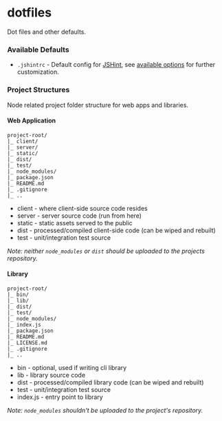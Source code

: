 dotfiles
========

Dot files and other defaults.

### Available Defaults

* `.jshintrc` - Default config for [JSHint][jshint], see [available options][jshint-options] for further customization.

### Project Structures

Node related project folder structure for web apps and libraries.

#### Web Application

```
project-root/
|_ client/
|_ server/
|_ static/
|_ dist/
|_ test/
|_ node_modules/
|_ package.json
|_ README.md
|_ .gitignore
|_ ..
```

* client - where client-side source code resides
* server - server source code (run from here)
* static - static assets served to the public
* dist - processed/compiled client-side code (can be wiped and rebuilt)
* test - unit/integration test source

_Note: neither `node_modules` or `dist` should be uploaded to the projects repository._

#### Library

```
project-root/
|_ bin/
|_ lib/
|_ dist/
|_ test/
|_ node_modules/
|_ index.js
|_ package.json
|_ README.md
|_ LICENSE.md
|_ .gitignore
|_ ..
```

* bin - optional, used if writing cli library
* lib - library source code
* dist - processed/compiled library code (can be wiped and rebuilt)
* test - unit/integration test source
* index.js - entry point to library

_Note: `node_modules` shouldn't be uploaded to the project's repository._

[jshint]: http://www.jshint.com/
[jshint-options]: http://www.jshint.com/docs/options/
